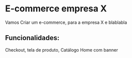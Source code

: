 # E-commerce empresa  X

Vamos Criar um e-commerce, para a empresa X e blablabla 

## Funcionalidades:

Checkout, tela de produto, Catálogo Home com banner 


